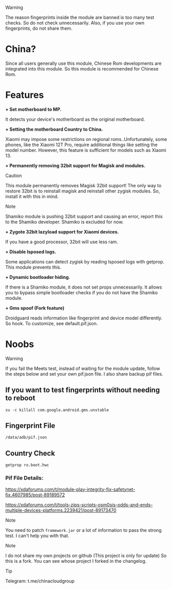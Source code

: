 > [!WARNING]
> The reason fingerprints inside the module are banned is too many test checks. So do not check unnecessarily. Also, if you use your own fingerprints, do not share them.

# China?
Since all users generally use this module, Chinese Rom developments are integrated into this module. So this module is recommended for Chinese Rom.

# Features
**+ Set motherboard to MP.**

It detects your device's motherboard as the original motherboard.

**+ Setting the motherboard Country to China.**

Xiaomi may impose some restrictions on regional roms..Unfortunately, some phones, like the Xiaomi 12T Pro, require additional things like setting the model number. However, this feature is sufficient for models such as Xiaomi 13.

**+ Permanently removing 32bit support for Magisk and modules.**

> [!CAUTION]
> This module permanently removes Magisk 32bit support! The only way to restore 32bit is to reinstall magisk and reinstall other zygisk modules. So, install it with this in mind.

> [!NOTE]
> Shamiko module is pushing 32bit support and causing an error, report this to the Shamiko developer. Shamiko is excluded for now.

**+ Zygote 32bit lazyload support for Xiaomi devices.**

If you have a good processor, 32bit will use less ram.

**+ Disable lsposed logs.**

Some applications can detect zygisk by reading lsposed logs with getprop. This module prevents this.

**+ Dynamic bootloader hiding.**

If there is a Shamiko module, it does not set props unnecessarily. It allows you to bypass simple bootloader checks if you do not have the Shamiko module.

**+ Gms spoof (Fork feature)**

Droidguard reads information like fingerprint and device model differently. So hook.
To customize, see default.pif.json.

# Noobs
> [!WARNING]
> If you fail the Meets test, instead of waiting for the module update, follow the steps below and set your own pif.json file. I also share backup pif files.

## If you want to test fingerprints without needing to reboot
```
su -c killall com.google.android.gms.unstable
```

## Fingerprint File
```
/data/adb/pif.json
```
## Country Check
```
getprop ro.boot.hwc
```

### Pif File Details:
https://xdaforums.com/t/module-play-integrity-fix-safetynet-fix.4607985/post-89189572

https://xdaforums.com/t/tools-zips-scripts-osm0sis-odds-and-ends-multiple-devices-platforms.2239421/post-89173470

> [!NOTE]
> You need to patch `framework.jar` or a lot of information to pass the strong test. I can't help you with that.

> [!NOTE]
> I do not share my own projects on github (This project is only for update) So this is a fork. You can see whose project I forked in the changelog.

> [!TIP]
> Telegram: t.me/chinacloudgroup
